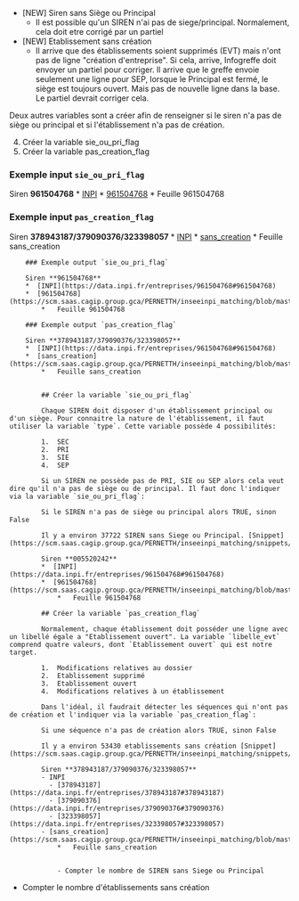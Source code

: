 

- [NEW] Siren sans Siège ou Principal
  - Il est possible qu'un SIREN n'ai pas de siege/principal. Normalement, cela doit etre corrigé par un partiel
- [NEW] Etablissement sans création
  - Il arrive que des établissements soient supprimés (EVT) mais n'ont pas de ligne "création d'entreprise". Si cela, arrive, Infogreffe doit envoyer un partiel pour corriger. Il arrive que le greffe envoie seulement une ligne pour SEP, lorsque le Principal est fermé, le siège est toujours ouvert. Mais pas de nouvelle ligne dans la base. Le partiel devrait corriger cela.


Deux autres variables sont a créer afin de renseigner si le siren n'a pas de siège ou principal et si l'établissement n'a pas de création.

4. Créer la variable sie_ou_pri_flag
5. Créer la variable pas_creation_flag


### Exemple input `sie_ou_pri_flag`

Siren **961504768**
    *  [INPI](https://data.inpi.fr/entreprises/961504768#961504768)
    *  [961504768](https://scm.saas.cagip.group.gca/PERNETTH/inseeinpi_matching/blob/master/US_Datum/Data_example/US_2464/siren_exemple.xlsx)
        *   Feuille 961504768

### Exemple input `pas_creation_flag`

Siren **378943187/379090376/323398057**
    *  [INPI](https://data.inpi.fr/entreprises/961504768#961504768)
    *  [sans_creation](https://scm.saas.cagip.group.gca/PERNETTH/inseeinpi_matching/blob/master/US_Datum/Data_example/US_2464/siren_exemple.xlsx)
        *   Feuille sans_creation


        ### Exemple output `sie_ou_pri_flag`

        Siren **961504768**
        *  [INPI](https://data.inpi.fr/entreprises/961504768#961504768)
        *  [961504768](https://scm.saas.cagip.group.gca/PERNETTH/inseeinpi_matching/blob/master/US_Datum/Data_example/US_2464/siren_exemple.xlsx)
            *   Feuille 961504768

        ### Exemple output `pas_creation_flag`

        Siren **378943187/379090376/323398057**
        *  [INPI](https://data.inpi.fr/entreprises/961504768#961504768)
        *  [sans_creation](https://scm.saas.cagip.group.gca/PERNETTH/inseeinpi_matching/blob/master/US_Datum/Data_example/US_2464/siren_exemple.xlsx)
            *   Feuille sans_creation


            ## Créer la variable `sie_ou_pri_flag`

            Chaque SIREN doit disposer d'un établissement principal ou d'un siège. Pour connaitre la nature de l'établissement, il faut utiliser la variable `type`. Cette variable possède 4 possibilités:

            1.	SEC
            2.	PRI
            3.	SIE
            4.	SEP

            Si un SIREN ne possède pas de PRI, SIE ou SEP alors cela veut dire qu'il n'a pas de siège ou de principal. Il faut donc l'indiquer via la variable `sie_ou_pri_flag`:

            Si le SIREN n'a pas de siège ou principal alors TRUE, sinon False

            Il y a environ 37722 SIREN sans Siege ou Principal. [Snippet](https://scm.saas.cagip.group.gca/PERNETTH/inseeinpi_matching/snippets/49)

            Siren **005520242**
            *  [INPI](https://data.inpi.fr/entreprises/961504768#961504768)
            *  [961504768](https://scm.saas.cagip.group.gca/PERNETTH/inseeinpi_matching/blob/master/US_Datum/Data_example/US_2464/siren_exemple.xlsx)
                *   Feuille 961504768

            ## Créer la variable `pas_creation_flag`

            Normalement, chaque établissement doit posséder une ligne avec un libellé égale a "Etablissement ouvert". La variable `libelle_evt` comprend quatre valeurs, dont `Etablissement ouvert` qui est notre target.

            1.	Modifications relatives au dossier
            2.	Etablissement supprimé
            3.	Etablissement ouvert
            4.	Modifications relatives à un établissement

            Dans l'idéal, il faudrait détecter les séquences qui n'ont pas de création et l'indiquer via la variable `pas_creation_flag`:

            Si une séquence n'a pas de création alors TRUE, sinon False

            Il y a environ 53430 etablissements sans création [Snippet](https://scm.saas.cagip.group.gca/PERNETTH/inseeinpi_matching/snippets/50)

            Siren **378943187/379090376/323398057**
            - INPI
              - [378943187](https://data.inpi.fr/entreprises/378943187#378943187)
              - [379090376](https://data.inpi.fr/entreprises/379090376#379090376)
              - [323398057](https://data.inpi.fr/entreprises/323398057#323398057)
            - [sans_creation](https://scm.saas.cagip.group.gca/PERNETTH/inseeinpi_matching/blob/master/US_Datum/Data_example/US_2464/siren_exemple.xlsx)
                *   Feuille sans_creation


                - Compter le nombre de SIREN sans Siege ou Principal
- Compter le nombre d'établissements sans création
